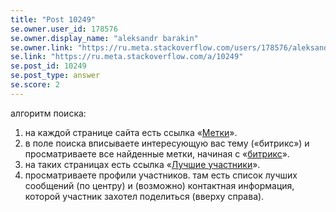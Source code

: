 ```yaml
---
title: "Post 10249"
se.owner.user_id: 178576
se.owner.display_name: "aleksandr barakin"
se.owner.link: "https://ru.meta.stackoverflow.com/users/178576/aleksandr-barakin"
se.link: "https://ru.meta.stackoverflow.com/a/10249"
se.post_id: 10249
se.post_type: answer
se.score: 2
---
```

<p>алгоритм поиска:</p>

<ol>
<li>на каждой странице сайта есть ссылка «<a href="https://ru.stackoverflow.com/tags">Метки</a>».</li>
<li>в поле поиска вписываете интересующую вас тему («битрикс») и просматриваете все найденные метки, начиная с «<a href="https://ru.stackoverflow.com/questions/tagged/%d0%b1%d0%b8%d1%82%d1%80%d0%b8%d0%ba%d1%81">битрикс</a>».</li>
<li>на таких страницах есть ссылка «<a href="https://ru.stackoverflow.com/tags/%d0%b1%d0%b8%d1%82%d1%80%d0%b8%d0%ba%d1%81/topusers">Лучшие участники</a>».</li>
<li>просматриваете профили участников. там есть список лучших сообщений (по центру) и (возможно) контактная информация, которой участник захотел поделиться (вверху справа).</li>
</ol>
